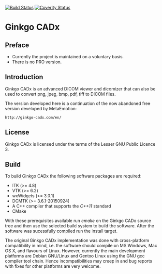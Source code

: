 [![Build Status](https://travis-ci.org/gerddie/ginkgocadx.svg?branch=master)](https://travis-ci.org/gerddie/ginkgocadx)
[![Coverity Status](https://scan.coverity.com/projects/8214/badge.svg)](https://scan.coverity.com/projects/ginkgocadx)

# Ginkgo CADx #

## Preface ##

* Currently the project is maintained on a voluntary basis. 
* There is no PRO version.

## Introduction ##

Ginkgo CADx is an advanced DICOM viewer and dicomizer that can
also be used to convert png, jpeg, bmp, pdf, tiff to DICOM files.

The version developed here is a continuation of the now abandoned
free version developed by MetaEmotion:

    http://ginkgo-cadx.com/en/


## License ##

Ginkgo CADx is licensed under the terms of the Lesser GNU Public
Licence 3.

## Build ##

To build Ginkgo CADx the following software packages are required:

* ITK (>= 4.8)
* VTK (>= 6.2)
* wxWidgets (>= 3.0.1)
* DCMTK (>= 3.6.1-20150924)
* A C++ compiler that supports the *C++11* standard
* CMake

With these prerequisites available run *cmake* on the Ginkgo CADx
source tree and then use the selected build system to build the software.
After the software was sucessfully compiled run the install target.


The original Ginkgo CADx implementation was done with cross-platform
compatibility in mind, i.e. the software should compile on MS Windows,
Mac OS X, and flavours of Linux. However, currently the main development
platforms are Debian GNU/Linux and Gentoo Linux using the GNU gcc compiler
tool chain. Hence incompatibilities may creep in and bug reports with fixes
for other platforms are very welcome. 







  
